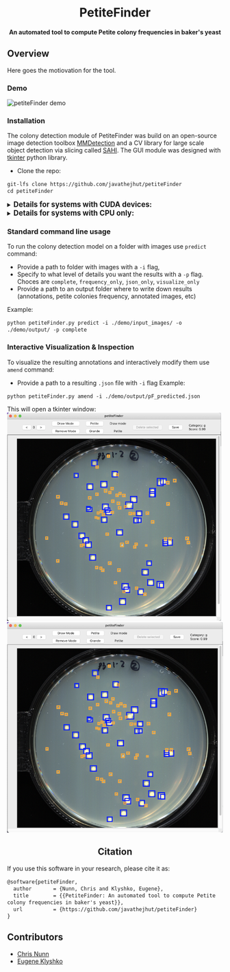 <div align="center">

# PetiteFinder

<h4>
An automated tool to compute Petite colony frequencies in baker's yeast
</h4>

</div>

## Overview

Here goes the motiovation for the tool.

### Demo

![petiteFinder demo](demo/showcase.gif)


### Installation

The colony detection module of PetiteFinder was build on an open-source image detection toolbox [MMDetection](https://github.com/open-mmlab/mmdetection) and 
a CV library for large scale object detection via slicing called [SAHI](https://github.com/obss/sahi). The GUI module was designed with [tkinter](https://docs.python.org/3/library/tkinter.html) python library.

- Clone the repo:
```console
git-lfs clone https://github.com/javathejhut/petiteFinder
cd petiteFinder
```

<details closed>
<summary>
<big><b>Details for systems with CUDA devices:</b></big>
</summary>


- Create and activate a new `conda` environment:
```console
conda create --name petiteEnv python=3.7
conda activate petiteEnv
```

- Install `SAHI` using pip:
```console
pip install sahi==0.8.19
```

- Install pytorch, torchvision and CUDA Toolkit (recommended versions):
```console
conda install pytorch=1.10.0 torchvision=0.11.1 cudatoolkit=11.3 -c pytorch
```

- It is recommended to install `MMDetection` using [MIM](https://github.com/open-mmlab/mim), which automatically handles the dependencies of `OpenMMLab` projects, including `mmcv` and other python packages:

```console
pip install openmim
mim install mmdet
```

- Install `tkiner` for GUI interface (in case it's not installed on your system):

```console
conda install -c anaconda tk
```
</details>


<details closed>
<summary>
<big><b>Details for systems with CPU only:</b></big>
</summary>

- Create and activate a new `conda` environment:

```console
conda create --name petiteEnv python=3.7
conda activate petiteEnv
```

- Install `SAHI` using pip:
```console
pip install sahi==0.8.19
```

- Install CPU version of `pytorch`, `torchvision` and `cpuonly` (recommended versions):

```console
conda install pytorch cpuonly torchvision -c pytorch
```

- It is recommended to install `MMDetection` using [MIM](https://github.com/open-mmlab/mim), which automatically handles the dependencies of `OpenMMLab` projects, including `mmcv` and other python packages:

```console
pip install openmim
mim install mmdet
```

- Install `tkinter` for GUI interface (in case it's not installed on your system):

```console
conda install -c anaconda tk
```

</details>



### Standard command line usage

To run the colony detection model on a folder with images use `predict` command:
- Provide a path to folder with images with a `-i` flag,
- Specify to what level of details you want the results with a `-p` flag. Choces are `complete`, `frequency_only`, `json_only`, `visualize_only`
- Provide a path to an output folder where to write down results (annotations, petite colonies frequency, annotated images, etc)

Example:
```
python petiteFinder.py predict -i ./demo/input_images/ -o ./demo/output/ -p complete 
```

### Interactive Visualization & Inspection 
To visualize the resulting annotations and interactively modify them use `amend` command:
- Provide a path to a resulting `.json` file with `-i` flag
Example:
```
python petiteFinder.py amend -i ./demo/output/pF_predicted.json
```
This will open a tkinter window:
<img src="/demo/GUI.png" width=500px>
![petiteFinder GUI](/demo/GUI.png) 



## <div align="center">Citation</div>

If you use this software in your research, please cite it as:

```
@software{petiteFinder,
  author       = {Nunn, Chris and Klyshko, Eugene},
  title        = {{PetiteFinder: An automated tool to compute Petite colony frequencies in baker's yeast}},
  url          = {https://github.com/javathejhut/petiteFinder}
}
```

## Contributors

 - <a align="left" href="https://github.com/javathejhut" target="_blank">Chris Nunn</a>
 - <a align="left" href="https://github.com/klyshko" target="_blank">Eugene Klyshko</a>




